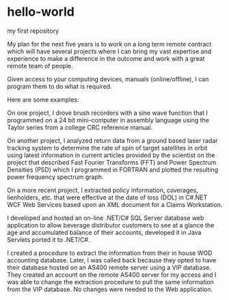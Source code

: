# hello-world
my first repository

My plan for the next five years is to work on a long term remote contract which will have several projects where I can bring my vast expertise and experience to make a difference in the outcome and work with a great remote team of people.

Given access to your computing devices, manuals (online/offline), I can program them to do what is required. 


Here are some examples:

On one project, I drove brush recorders  with a sine wave function that I programmed on a 24 bit mini-computer in assembly language using the Taylor series from a college CRC reference manual.

On another project, I analyzed return data from a ground based laser radar tracking system to determine the rate of spin of target satellites in orbit using latest information in current articles provided by the scientist on the project that described Fast Fourier Transforms (FFT) and Power Spectrum Densities (PSD) which I programmed in FORTRAN and plotted the resulting  power frequency spectrum graph.

On a more recent project, I extracted policy information, coverages, lienholders, etc. that were effective at the date of loss (DOL) in C#.NET WCF Web Services based upon an XML document for a Claims Workstation.  

I developed and hosted an on-line .NET/C# SQL Server database web application to allow beverage distributor customers to see at a glance the age and accumulated balance of their accounts, developed it in Java Servlets ported it to .NET/C#.

I created a procedure to extract the information from their in house WOD accounting database.
Later, I was called back because they opted to have their database hosted on an AS400 remote server using a VIP database.  They created an account on the remote AS400 server for my access and I was able to change the extraction procedure to pull the same information from the VIP database.  No changes were needed to the Web application.
